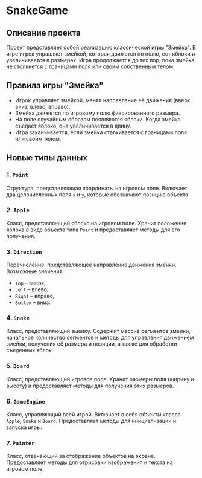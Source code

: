 # SnakeGame

## Описание проекта
Проект представляет собой реализацию классической игры "Змейка". В игре игрок управляет змейкой, которая движется по полю, ест яблоки и увеличивается в размерах. Игра продолжается до тех пор, пока змейка не столкнется с границами поля или своим собственным телом.

## Правила игры "Змейка"
- Игрок управляет змейкой, меняя направление её движения (вверх, вниз, влево, вправо).
- Змейка движется по игровому полю фиксированного размера.
- На поле случайным образом появляются яблоки. Когда змейка съедает яблоко, она увеличивается в длину.
- Игра заканчивается, если змейка сталкивается с границами поля или своим телом.

## Новые типы данных

### 1. `Point`
Структура, представляющая координаты на игровом поле. Включает два целочисленных поля `x` и `y`, которые обозначают позицию объекта.

### 2. `Apple`
Класс, представляющий яблоко на игровом поле. Хранит положение яблока в виде объекта типа `Point` и предоставляет методы для его получения.

### 3. `Direction`
Перечисление, представляющее направление движения змейки. Возможные значения:
- `Top` – вверх,
- `Left` – влево,
- `Right` – вправо,
- `Bottom` – вниз.

### 4. `Snake`
Класс, представляющий змейку. Содержит массив сегментов змейки, начальное количество сегментов и методы для управления движением змейки, получения её размера и позиции, а также для обработки съеденных яблок.

### 5. `Board`
Класс, представляющий игровое поле. Хранит размеры поля (ширину и высоту) и предоставляет методы для получения этих размеров.

### 6. `GameEngine`
Класс, управляющий всей игрой. Включает в себя объекты класса `Apple`, `Snake` и `Board`. Предоставляет методы для инициализации и запуска игры.

### 7. `Painter`
Класс, отвечающий за отображение объектов на экране. Предоставляет методы для отрисовки изображения и текста на игровом поле.
